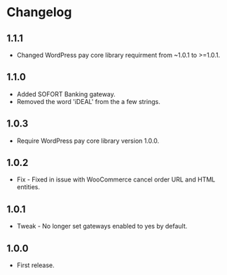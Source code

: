 # Changelog

## 1.1.1
*	Changed WordPress pay core library requirment from ~1.0.1 to >=1.0.1.

## 1.1.0
*	Added SOFORT Banking gateway.
*	Removed the word 'iDEAL' from the a few strings.

## 1.0.3
*	Require WordPress pay core library version 1.0.0.

## 1.0.2
*	Fix - Fixed in issue with WooCommerce cancel order URL and HTML entities.

## 1.0.1
*	Tweak - No longer set gateways enabled to yes by default.

## 1.0.0
*	First release.
